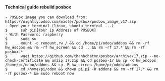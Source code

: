 #### Technical guide rebuild posbox 
    - POSBox image you can download from: https://nightly.odoo.com/master/posbox/posbox_image_v17.zip
    - Open your terminal (linux, ubuntu terminal ...)
    $      ssh pi@[Your Ip Address of POSBOX]
    - With Password: raspberry
    $      sudo su
    $      mount -o remount,rw / && cd /home/pi/odoo/addons && rm -rf hw_escpos && rm -rf hw_screen && cd .. && rm -rf 17.* && rm -rf posbox-*
    $      wget https://github.com/thanhchatvn/posbox/archive/17.zip --no-check-certificate && unzip 17.zip && cd posbox-17 && cp -R hw_escpos /home/pi/odoo/addons && cp -R hw_screen /home/pi/odoo/addons
    $      cd /home/pi/odoo && chown pi.pi -R addons && rm -rf 17.* && rm -rf posbox-* && sudo reboot now
